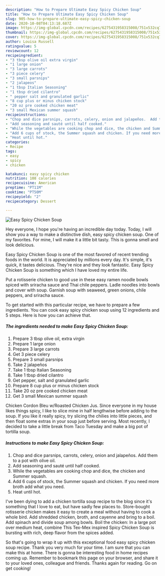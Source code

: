 ```yaml
---
description: "How to Prepare Ultimate Easy Spicy Chicken Soup"
title: "How to Prepare Ultimate Easy Spicy Chicken Soup"
slug: 905-how-to-prepare-ultimate-easy-spicy-chicken-soup
date: 2020-10-08T04:13:18.687Z
image: https://img-global.cpcdn.com/recipes/6275431958315008/751x532cq70/easy-spicy-chicken-soup-recipe-main-photo.jpg
thumbnail: https://img-global.cpcdn.com/recipes/6275431958315008/751x532cq70/easy-spicy-chicken-soup-recipe-main-photo.jpg
cover: https://img-global.cpcdn.com/recipes/6275431958315008/751x532cq70/easy-spicy-chicken-soup-recipe-main-photo.jpg
author: Louisa Russell
ratingvalue: 5
reviewcount: 12
recipeingredient:
- "3 tbsp olive oil extra virgin"
- "1 large onion"
- "3 large carrots"
- "3 piece celery"
- "3 small parsnips"
- "2 jalapeos"
- "1 tbsp Italian Seasoning"
- "1 tbsp dried cilantro"
- " pepper salt and granulated garlic"
- "8 cup plus or minus chicken stock"
- "20 oz pre cooked chicken meat"
- "3 small Mexican summer squash"
recipeinstructions:
- "Chop and dice parsnips, carrots, celery, onion and jalapeños.  Add them to a pot with olive oil."
- "Add seasoning and sauté until half cooked."
- "While the vegetables are cooking chop and dice, the chicken and Summer squash."
- "Add 6 cups of stock, the Summer squash and chicken. If you need more broth add what you need."
- "Heat until hot."
categories:
- Recipe
tags:
- easy
- spicy
- chicken

katakunci: easy spicy chicken 
nutrition: 108 calories
recipecuisine: American
preptime: "PT11M"
cooktime: "PT50M"
recipeyield: "2"
recipecategory: Dessert

---
```



![Easy Spicy Chicken Soup](https://img-global.cpcdn.com/recipes/6275431958315008/751x532cq70/easy-spicy-chicken-soup-recipe-main-photo.jpg)

Hey everyone, I hope you're having an incredible day today. Today, I will show you a way to make a distinctive dish, easy spicy chicken soup. One of my favorites. For mine, I will make it a little bit tasty. This is gonna smell and look delicious.

Easy Spicy Chicken Soup is one of the most favored of recent trending foods in the world. It is appreciated by millions every day. It's simple, it's quick, it tastes delicious. They're nice and they look fantastic. Easy Spicy Chicken Soup is something which I have loved my entire life.

Put a rotisserie chicken to good use in these easy ramen noodle bowls spiced with sriracha sauce and Thai chile peppers. Ladle noodles into bowls and cover with soup. Garnish soup with seaweed, green onions, chile peppers, and sriracha sauce.


To get started with this particular recipe, we have to prepare a few ingredients. You can cook easy spicy chicken soup using 12 ingredients and 5 steps. Here is how you can achieve that.

<!--inarticleads1-->

##### The ingredients needed to make Easy Spicy Chicken Soup:

1. Prepare 3 tbsp olive oil, extra virgin
1. Prepare 1 large onion
1. Prepare 3 large carrots
1. Get 3 piece celery
1. Prepare 3 small parsnips
1. Take 2 jalapeños
1. Take 1 tbsp Italian Seasoning
1. Take 1 tbsp dried cilantro
1. Get  pepper, salt and granulated garlic
1. Prepare 8 cup plus or minus chicken stock
1. Take 20 oz pre cooked chicken meat
1. Get 3 small Mexican summer squash


Chicken Cordon Bleu w/Roasted Chicken Jus. Since everyone in my house likes things spicy, I like to slice mine in half lengthwise before adding to the soup. If you like it really spicy, try slicing the chilies into little pieces, and then float some extras in your soup just before serving. Most recently, I decided to take a little break from Taco Tuesday and make a big pot of tortilla soup. 

<!--inarticleads2-->

##### Instructions to make Easy Spicy Chicken Soup:

1. Chop and dice parsnips, carrots, celery, onion and jalapeños.  Add them to a pot with olive oil.
1. Add seasoning and sauté until half cooked.
1. While the vegetables are cooking chop and dice, the chicken and Summer squash.
1. Add 6 cups of stock, the Summer squash and chicken. If you need more broth add what you need.
1. Heat until hot.


I&#39;ve been dying to add a chicken tortilla soup recipe to the blog since it&#39;s something that I love to eat, but have sadly few places to. Store-bought rotisserie chicken makes it easy to create a meal without having to cook a whole bird. Add shredded chicken, broth, and cayenne and bring to a boil. Add spinach and divide soup among bowls. Boil the chicken: In a large pot over medium heat, combine This Tex-Mex inspired Spicy Chicken Soup is bursting with rich, deep flavor from the spices added. 

So that's going to wrap it up with this exceptional food easy spicy chicken soup recipe. Thank you very much for your time. I am sure that you can make this at home. There is gonna be interesting food in home recipes coming up. Remember to bookmark this page on your browser, and share it to your loved ones, colleague and friends. Thanks again for reading. Go on get cooking!
